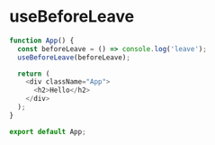 # useBeforeLeave

```javascript
function App() {
  const beforeLeave = () => console.log('leave');
  useBeforeLeave(beforeLeave);

  return (
    <div className="App">
      <h2>Hello</h2>
    </div>
  );
}

export default App;
```